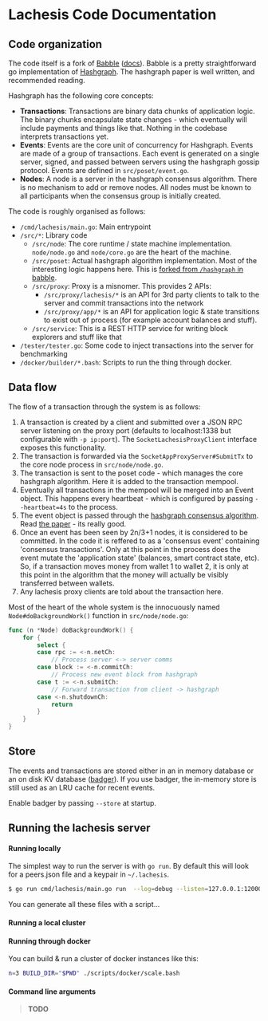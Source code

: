 # Lachesis Code Documentation

## Code organization

The code itself is a fork of [Babble](https://github.com/andrecronje/babble) ([docs](http://babbleio.readthedocs.io/en/latest/)). Babble is a pretty straightforward go implementation of [Hashgraph](http://www.swirlds.com/downloads/SWIRLDS-TR-2016-01.pdf). The hashgraph paper is well written, and recommended reading.

Hashgraph has the following core concepts:

  - **Transactions**: Transactions are binary data chunks of application logic. The binary chunks encapsulate state changes - which eventually will include payments and things like that. Nothing in the codebase interprets transactions yet.
  - **Events**: Events are the core unit of concurrency for Hashgraph. Events are made of a group of transactions. Each event is generated on a single server, signed, and passed between servers using the hashgraph gossip protocol. Events are defined in `src/poset/event.go`.
  - **Nodes**: A node is a server in the hashgraph consensus algorithm. There is no mechanism to add or remove nodes. All nodes must be known to all participants when the consensus group is initially created.

The code is roughly organised as follows:

  - `/cmd/lachesis/main.go`: Main entrypoint
  - `/src/*`: Library code
    - `/src/node`: The core runtime / state machine implementation. `node/node.go` and `node/core.go` are the heart of the machine.
    - `/src/poset`: Actual hashgraph algorithm implementation. Most of the interesting logic happens here. This is [forked from `/hashgraph` in babble](https://github.com/andrecronje/babble/tree/master/hashgraph).
    - `/src/proxy`: Proxy is a misnomer. This provides 2 APIs:
      - `/src/proxy/lachesis/*` is an API for 3rd party clients to talk to the server and commit transactions into the network
      - `/src/proxy/app/*` is an API for application logic & state transitions to exist out of process (for example account balances and stuff).
    - `/src/service`: This is a REST HTTP service for writing block explorers and stuff like that
  - `/tester/tester.go`: Some code to inject transactions into the server for benchmarking
  - `/docker/builder/*.bash`: Scripts to run the thing through docker.

## Data flow

The flow of a transaction through the system is as follows:

  1. A transaction is created by a client and submitted over a JSON RPC server listening on the proxy port (defaults to localhost:1338 but configurable with `-p ip:port`). The `SocketLachesisProxyClient` interface exposes this functionality.
  2. The transaction is forwarded via the `SocketAppProxyServer#SubmitTx` to the core node process in `src/node/node.go`.
  3. The transaction is sent to the poset code - which manages the core hashgraph algorithm. Here it is added to the transaction mempool.
  4. Eventually all transactions in the mempool will be merged into an Event object. This happens every heartbeat - which is configured by passing `--heartbeat=4s` to the process.
  5. The event object is passed through the [hashgraph consensus algorithm](http://www.swirlds.com/downloads/SWIRLDS-TR-2016-01.pdf). Read [the paper](http://www.swirlds.com/downloads/SWIRLDS-TR-2016-01.pdf) - its really good.
  6. Once an event has been seen by 2n/3+1 nodes, it is considered to be committed. In the code it is reffered to as a 'consensus event' containing 'consensus transactions'. Only at this point in the process does the event mutate the 'application state' (balances, smart contract state, etc). So, if a 
transaction moves money from wallet 1 to wallet 2, it is only at this point in the algorithm that the money will actually be visibly transferred between wallets.
  7. Any lachesis proxy clients are told about the transaction here.

Most of the heart of the whole system is the innocuously named `Node#doBackgroundWork()` function in `src/node/node.go`:

```go
func (n *Node) doBackgroundWork() {
	for {
		select {
		case rpc := <-n.netCh:
			// Process server <-> server comms
		case block := <-n.commitCh:
			// Process new event block from hashgraph
		case t := <-n.submitCh:
			// Forward transaction from client -> hashgraph
		case <-n.shutdownCh:
			return
		}
	}
}
```

## Store

The events and transactions are stored either in an in memory database or an on disk KV database ([badger](https://github.com/dgraph-io/badger)). If you use badger, the in-memory store is still used as an LRU cache for recent events.

Enable badger by passing `--store` at startup.

## Running the lachesis server

#### Running locally

The simplest way to run the server is with `go run`. By default this will look for a peers.json file and a keypair in `~/.lachesis`.

```bash
$ go run cmd/lachesis/main.go run  --log=debug --listen=127.0.0.1:12000 --heartbeat=10s --store
```

You can generate all these files with a script...

#### Running a local cluster

#### Running through docker

You can build & run a cluster of docker instances like this:

```bash
n=3 BUILD_DIR="$PWD" ./scripts/docker/scale.bash
```

#### Command line arguments

> **TODO**
